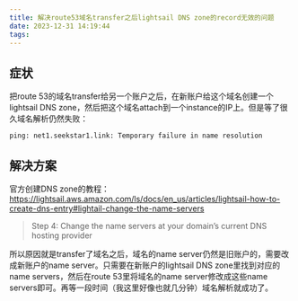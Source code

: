 ```yaml
---
title: 解决route53域名transfer之后lightsail DNS zone的record无效的问题
date: 2023-12-31 14:19:44
tags:
---
```


## 症状

把route 53的域名transfer给另一个账户之后，在新账户给这个域名创建一个lightsail DNS zone，然后把这个域名attach到一个instance的IP上。但是等了很久域名解析仍然失败：

```shell
ping: net1.seekstar1.link: Temporary failure in name resolution
```

## 解决方案

官方创建DNS zone的教程：<https://lightsail.aws.amazon.com/ls/docs/en_us/articles/lightsail-how-to-create-dns-entry#lightail-change-the-name-servers>

>Step 4: Change the name servers at your domain’s current DNS hosting provider

所以原因就是transfer了域名之后，域名的name server仍然是旧账户的，需要改成新账户的name server。只需要在新账户的lightsail DNS zone里找到对应的name servers，然后在route 53里将域名的name server修改成这些name servers即可。再等一段时间（我这里好像也就几分钟）域名解析就成功了。
